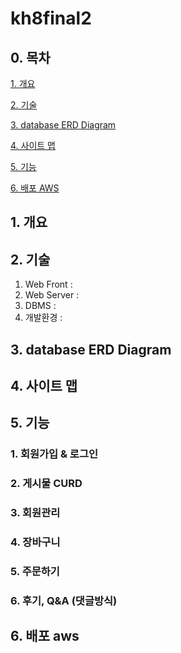 # kh8final2

## 0. 목차

[1. 개요](#1-개요)

[2. 기술](#2-기술)

[3. database ERD Diagram](#3-database-erd-diagram)

[4. 사이트 맵](#4-사이트-맵)

[5. 기능](#5-기능)

[6. 배포 AWS](#6-배포-AWS)


## 1. 개요



## 2. 기술
1. Web Front : 
2. Web Server :  
3. DBMS : 
4. 개발환경 : 



## 3. database ERD Diagram



## 4. 사이트 맵



## 5. 기능
### 1. 회원가입 & 로그인

### 2. 게시물 CURD

### 3. 회원관리

### 4. 장바구니

### 5. 주문하기

### 6. 후기, Q&A (댓글방식)



## 6. 배포 aws
